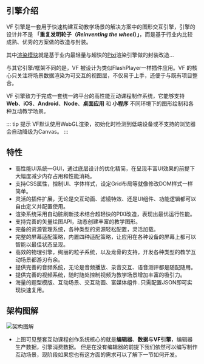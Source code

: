 ## 引擎介绍

VF 引擎是一套用于快速构建互动教学场景的解决方案中的图形交互引擎，引擎的设计并不是 **「重复发明轮子（*Reinventing the wheel*）」**，而是基于行业内比较成熟、优秀的方案做的改造与封装。

其中[渲染模块]()就是基于业内最轻量与超快的[Pixi](https://www.pixijs.com/)渲染引擎做的封装改造...

与其它引擎/框架不同的是，VF 被设计为类似FlashPlayer一样插件应用。VF 的核心只关注将场景数据渲染为可交互的视图层，不仅易于上手，还便于与既有项目整合。

VF 引擎致力于完成一套统一跨平台的高性能互动课程制作系统，它能够支持 **Web**、**iOS**、**Android**、**Node**、**桌面应用** 和 **小程序** 不同环境下的图形绘制和各种互动教学场景。

::: tip 提示
VF默认使用WebGL渲染，初始化时检测到低端设备或不支持的浏览器会自动降级为Canvas。
:::

## 特性 
- 高性能UI系统—GUI，通过底层设计的优化精简，在呈现丰富UI效果的前提下大幅度减少内存占用和性能消耗。
- 支持CSS属性，控制UI、字体样式，设定Grid布局等就像修改DOM样式一样简单。
- 灵活的插件扩展，无论是交互动画、滤镜特效、还是UI组件、功能逻辑都可以自由定义并配置使用。
- 渲染系统采用自动脏刷新技术结合超轻快的PIXI改造，表现出最优运行性能。
- 支持完善的矢量绘图API，动态创建丰富的教学图形。
- 完备的资源管理系统，各种类型的资源轻松配置，灵活加载。
- 完整的屏幕适配策略，内置四种适配策略，让应用在各种设备的屏幕上都可以智能以最佳状态呈现。
- 高效的物理引擎，绚丽的粒子系统，以及龙骨的支持，开发各种类型的教学互动场景都游刃有余。
- 提供完善的音频系统，无论是音频播放、录音交互、语音测评都是随配随用。
- 提供完善的视频系统，随时随处控制视频为教学场景增加丰富的吸引力。
- 海量的题型模版、互动场景、交互动画、富媒体组件..只需配置JSON即可实现快速复用。

## 架构图解

![架构图解](../assets/framework.png)

- 上图可见整套互动课程创作系统核心的就是**编辑器**、**数据**与**VF引擎**，编辑器生产数据，引擎消费数据。
但是在没有编辑器的前提下我们依然可以编写制作互动场景，现阶段如果您也有这方面的需求可以了解下一节如何开发。